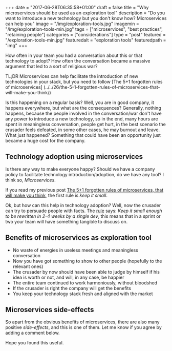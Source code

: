 +++
date = "2017-06-28T06:35:58+01:00"
draft = false
title = "Why microservices should be used as an exploration tool"
description = "Do you want to introduce a new technology but you don't know how? Microservices can help you"
image = "/img/exploration-tools.jpg"
imagemin = "/img/exploration-tools-min.jpg"
tags = ["microservices", "best practices", "retaining people"]
categories = ["considerations"]
type = "post"
featured = "/exploration-tools-min.jpg"
featuredalt = "exploration tools"
featuredpath = "img"
+++

How often in your team you had a conversation about this or that technology to adopt? How often the conversation became a massive argument that led to a sort of religious war?
 
TL;DR
Microservices can help facilitate the introduction of new technologies in your stack, but you need to follow [The 5+1 forgotten rules of microservices]
(../../26/the-5-1-forgotten-rules-of-microservices-that-will-make-you-think/)

Is this happening on a regular basis? Well, you are in good company, it happens everywhere, but what are the consequences? Generally, nothing happens, because the people involved in the conversation/war don't have any power to introduce a new technology, so in the end, many hours are spent in meaningless conversation, people get hurt, in the best scenario the crusader feels defeated, in some other cases, he may burnout and leave. 
What just happened? Something that could have been an opportunity just became a huge cost for the company.
 
## Technology adoption using microservices
Is there any way to make everyone happy? Should we have a company policy to facilitate technology introduction/adoption, do we have any tool? I think so, *Microservices*.

If you read my previous post [The 5+1 forgotten rules of microservices, that will make you think](../../26/the-5-1-forgotten-rules-of-microservices-that-will-make-you-think/), the first rule is *keep it small*.
 
Ok, but how can this help in technology adoption? Well, now the crusader can try to persuade people with facts. The [rule](../../26/the-5-1-forgotten-rules-of-microservices-that-will-make-you-think/) says: *Keep it small enough to be rewritten in 2-4 weeks by a single dev*, this means that in a sprint or two your team will have something tangible to discuss on.
 
## Benefits of microservices as exploration tool
- No waste of energies in useless meetings and meaningless conversation
- Now you have got something to show to other people (hopefully to the relevant ones)
- The crusader by now should have been able to judge by himself if his idea is worth or not, and will, in any case, be happier
- The entire team continued to work harmoniously, without bloodshed
- If the crusader is right the company will get the benefits
- You keep your technology stack fresh and aligned with the market
 
## Microservices side-effects
 
So apart from the obvious benefits of microservices, there are also many positive *side-effects*, and this is one of them. Let me know if you agree by adding a comment below. 

Hope you found this useful.
